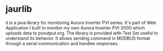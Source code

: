 # jaurlib 
it is a java library for monitoring Aurora Inverter PVI series. It's part of Web Application I built to monitor my own Aurora Inverter PVI-2000 which uploads data to pvoutput.org.
The library is provided with Test Set useful to understand its behavior.
It allows sending command in MODBUS format through a serial communication and handles responses.
